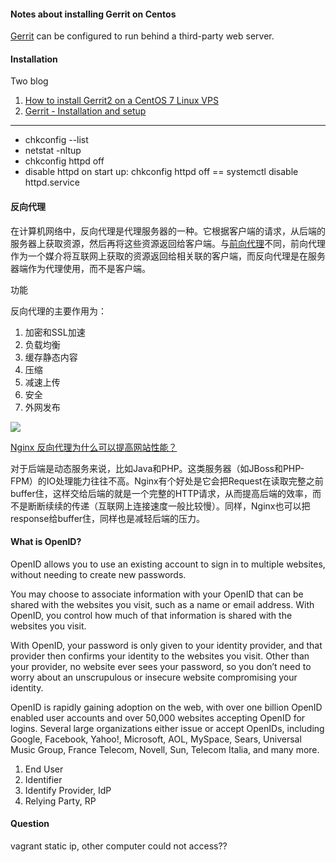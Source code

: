 
#### Notes about installing Gerrit on Centos ####

[Gerrit](https://gerrit-review.googlesource.com/Documentation/config-reverseproxy.html) can be configured to run behind a third-party web server.

#### Installation ####

Two blog

1. [How to install Gerrit2 on a CentOS 7 Linux VPS](https://www.rosehosting.com/blog/how-to-install-gerrit2-on-a-centos-7-linux-vps/)
2. [Gerrit - Installation and setup](http://codingbee.net/tutorials/gerrit/gerrit-installation-setup/)
****

- chkconfig --list
- netstat -nltup 
- chkconfig httpd off 
- disable httpd on start up: chkconfig httpd off  == systemctl disable httpd.service


#### 反向代理 ####

在计算机网络中，反向代理是代理服务器的一种。它根据客户端的请求，从后端的服务器上获取资源，然后再将这些资源返回给客户端。与[前向代理](https://zh.wikipedia.org/wiki/%E4%BB%A3%E7%90%86%E6%9C%8D%E5%8A%A1%E5%99%A8)不同，前向代理作为一个媒介将互联网上获取的资源返回给相关联的客户端，而反向代理是在服务器端作为代理使用，而不是客户端。

功能

反向代理的主要作用为：

1. 加密和SSL加速
2. 负载均衡
3. 缓存静态内容
4. 压缩
5. 减速上传
6. 安全
7. 外网发布

![](https://upload.wikimedia.org/wikipedia/commons/thumb/6/67/Reverse_proxy_h2g2bob.svg/280px-Reverse_proxy_h2g2bob.svg.png)

[Nginx 反向代理为什么可以提高网站性能？](https://www.zhihu.com/question/19761434)

对于后端是动态服务来说，比如Java和PHP。这类服务器（如JBoss和PHP-FPM）的IO处理能力往往不高。Nginx有个好处是它会把Request在读取完整之前buffer住，这样交给后端的就是一个完整的HTTP请求，从而提高后端的效率，而不是断断续续的传递（互联网上连接速度一般比较慢）。同样，Nginx也可以把response给buffer住，同样也是减轻后端的压力。


#### What is OpenID? ####

OpenID allows you to use an existing account to sign in to multiple websites, without needing to create new passwords.

You may choose to associate information with your OpenID that can be shared with the websites you visit, such as a name or email address. With OpenID, you control how much of that information is shared with the websites you visit.

With OpenID, your password is only given to your identity provider, and that provider then confirms your identity to the websites you visit.  Other than your provider, no website ever sees your password, so you don’t need to worry about an unscrupulous or insecure website compromising your identity.

OpenID is rapidly gaining adoption on the web, with over one billion OpenID enabled user accounts and over 50,000 websites accepting OpenID for logins.  Several large organizations either issue or accept OpenIDs, including Google, Facebook, Yahoo!, Microsoft, AOL, MySpace, Sears, Universal Music Group, France Telecom, Novell, Sun, Telecom Italia, and many more.

1. End User
2. Identifier
3. Identify Provider, IdP
4. Relying Party, RP

#### Question ####

vagrant static ip, other computer could not access??



